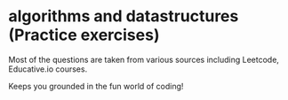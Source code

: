 # algorithms and datastructures  (Practice exercises)

Most of the questions are taken from various sources including Leetcode, Educative.io courses.

Keeps you grounded in the fun world of coding!
